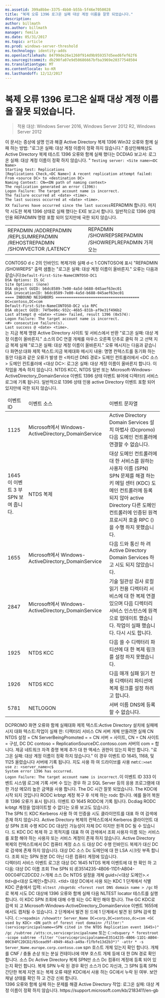 ```yaml
---
ms.assetid: 399a8bbe-3375-4bb0-b55b-5f46e7050028
title: "복제 오류 1396 로그온 실패 대상 계정 이름을 잘못 되었습니다."
description: 
author: billmath
ms.author: billmath
manager: femila
ms.date: 05/31/2017
ms.topic: article
ms.prod: windows-server-threshold
ms.technology: identity-adds
ms.openlocfilehash: 84799de26e1260f914d9b959357d5eed6fef62f6
ms.sourcegitcommit: db290fa07e9d50686667bfba3969e20377548504
ms.translationtype: MT
ms.contentlocale: ko-KR
ms.lasthandoff: 12/12/2017
---
```

# <a name="replication-error-1396-logon-failure-the-target-account-name-is-incorrect"></a>복제 오류 1396 로그온 실패 대상 계정 이름을 잘못 되었습니다.

>적용 대상: Windows Server 2016, Windows Server 2012 R2, Windows Server 2012


<developerConceptualDocument xmlns="https://ddue.schemas.microsoft.com/authoring/2003/5" xmlns:xlink="https://www.w3.org/1999/xlink" xmlns:xsi="https://www.w3.org/2001/XMLSchema-instance" xsi:schemaLocation="https://ddue.schemas.microsoft.com/authoring/2003/5 http://clixdevr3.blob.core.windows.net/ddueschema/developer.xsd">
  <introduction>
    <para>이 문서는 증상에 설명 인과 해결 Active Directory 복제 1396 Win32 오류와 함께 실패 하는 방법: "로그온 실패: 대상 계정 이름이 정확 하지 않습니다." </para><list class="bullet"><listItem><para><link xlink:href="d3a01966-74c9-4c49-ba11-354b9acf7519#BKMK_Symptoms">증상</link></para></listItem><listItem><para><link xlink:href="d3a01966-74c9-4c49-ba11-354b9acf7519#BKMK_Causes">인해</link></para></listItem><listItem><para><link xlink:href="d3a01966-74c9-4c49-ba11-354b9acf7519#BKMK_Resolutions">해상도</link></para></listItem></list>
  </introduction>
  <section address="BKMK_Symptoms">
    <title>증상이</title>
    <content>
      <para />
      <list class="ordered">
<listItem><para>Active Directory 복제 테스트 1396 오류와 함께 실패 했다는 DCDIAG 보고서: 로그온 실패: 대상 계정 이름이 정확 하지 않습니다. " </para><code>Testing server: &lt;Site name&gt;&lt;DC Name&gt;
Starting test: Replications
[Replications Check,&lt;DC Name&gt;] A recent replication attempt failed:
From &lt;source DC&gt; to &lt;destination DC&gt;
Naming Context: CN=&lt;DN path of naming context&gt;
<codeFeaturedElement>The replication generated an error (1396):
Logon Failure: The target account name is incorrect.</codeFeaturedElement>
The failure occurred at &lt;date&gt; &lt;time&gt;.
The last success occurred at &lt;date&gt; &lt;time&gt;.
XX failures have occurred since the last success</code></listItem><listItem><para>REPADMIN 합니다. 마지막 시도한 복제 1396 상태로 실패 했다는 EXE 보고서 합니다. </para><para>일반적으로 1396 상태 인용 REPADMIN 명령 포함 되어 있지만에 국한 되지 않습니다.</para><table xmlns:caps="https://schemas.microsoft.com/build/caps/2013/11"><tbody><tr><TD><list class="bullet"><listItem><para>REPADMIN /ADD</para></listItem><listItem><para>REPADMIN /REPLSUM</para></listItem><listItem><para>REPADMIN /REHOST</para></listItem><listItem><para>REPADMIN /SHOWVECTOR /LATENCY</para></listItem></list></TD><TD><list class="bullet"><listItem><para>REPADMIN /SHOWREPS</para></listItem><listItem><para>REPADMIN /SHOWREPL</para></listItem><listItem><para>REPADMIN 가져오는</para></listItem></list></TD></tr></tbody></table><para>CONTOSO d c 2의 인바인드 복제가와 실패 d-c 1 CONTOSO에 표시 "REPADMIN /SHOWREPS" 출력 샘플는 "로그온 실패: 대상 계정 이름이 올바른지." 오류는 다음과 같습니다:</para><code>Default-First-Site-NameCONTOSO-DC1
DSA Options: IS_GC 
Site Options: (none)
DSA object GUID: b6dc8589-7e00-4a5d-b688-045aef63ec01
DSA invocationID: b6dc8589-7e00-4a5d-b688-045aef63ec01
==== INBOUND NEIGHBORS ======================================
DC=contoso,DC=com
Default-First-Site-NameCONTOSO-DC2 via RPC
DSA object GUID: 74fbe06c-932c-46b5-831b-af9e31f496b2
Last attempt @ &lt;date&gt; &lt;time&gt; failed, <codeFeaturedElement>result 1396 (0x574):
Logon Failure: The target account name is incorrect.</codeFeaturedElement>
&lt;#&gt; consecutive failure(s).
Last success @ &lt;date&gt; &lt;time&gt;.
</code></listItem><listItem><para>는 <ui>지금 복제</ui> 명령 Active Directory 사이트 및 서비스에서 반환 "로그온 실패: 대상 계정 이름이 올바른지." </para><para>소스의 DC 연결 개체를 마우스 오른쪽 단추로 클릭 하 고 선택 <ui>지금 복제</ui> 실패 "로그온 실패: 대상 계정 이름이 올바른지." 오류 메시지는 다음과 같습니다 화면상:</para><para>대화 제목 텍스트:</para><para>지금 복제</para><para>대화 메시지 내용: </para><para>명명 컨텍스트를 동기화 하는 동안 다음과 같은 오류가 발생 한 &lt;파티션 DNS 경로&gt; 도메인 컨트롤러에서 &lt;DC 소스&gt; 도메인 컨트롤러에 &lt;대상 DC&gt;: 로그온 실패: 대상 계정 이름이 올바른지 합니다. 이 작업을 계속 하지 않습니다. </para></listItem><listItem><para>NTDS KCC, NTDS 일반 또는 Microsoft-Windows-ActiveDirectory_DomainService 이벤트 1396 상태 이벤트 뷰어에 디렉터리 서비스 로그에 기록 됩니다. </para><para>일반적으로 1396 상태 인용 active Directory 이벤트 포함 되어 있지만에 국한 되지 않습니다.</para><table xmlns:caps="https://schemas.microsoft.com/build/caps/2013/11"><thead><tr><TD><para>이벤트 ID</para></TD><TD><para>이벤트 소스</para></TD><TD><para>이벤트 문자열</para></TD></tr></thead><tbody><tr><TD><para>1125</para></TD><TD><para>Microsoft에서 Windows-ActiveDirectory_DomainService</para></TD><TD><para>Active Directory Domain Services 설치 마법사 (Dcpromo) 다음 도메인 컨트롤러에 연결할 수 없습니다.</para></TD></tr><tr><TD><para>1645</para><para>이 이벤트 3 부 SPN 보여 줍니다.</para></TD><TD><para>NTDS 복제</para></TD><TD><para>대상 도메인 컨트롤러에 대 한 서비스를 원하는 사용자 이름 (SPN) SPN 문제를 해결 하는 키 메일 센터 (KDC) 도메인 컨트롤러에 등록 되지 않아 active Directory 다른 도메인 컨트롤러에 인증된 원격 프로시저 호출 RPC ()을 수행 하지 못했습니다.</para></TD></tr><tr><TD><para>1655</para></TD><TD><para>Microsoft에서 Windows-ActiveDirectory_DomainService</para></TD><TD><para>다음 드와 통신 하 려 Active Directory Domain Services 하 고 시도 되지 않았습니다.</para></TD></tr><tr><TD><para>2847</para></TD><TD><para>Microsoft에서 Windows-ActiveDirectory_DomainService</para></TD><TD><para>기술 일관성 검사 로컬 읽기 전용 디렉터리 서비스에 대 한 복제 연결 있으며 다음 디렉터리 서비스 인스턴스에 원격으로 업데이트 했습니다. 작업이 실패 했습니다. 다시 시도 합니다.</para></TD></tr><tr><TD><para>1925</para></TD><TD><para>NTDS KCC</para></TD><TD><para>다음 쓸 수 디렉터리 파티션에 대 한 복제 링크를 설정 하지 못했습니다.</para></TD></tr><tr><TD><para>1926</para></TD><TD><para>NTDS KCC</para></TD><TD><para>다음 매개 실패 읽기 전용 디렉터리 파티션에 복제 링크를 설정 하려고 합니다.</para></TD></tr><tr><TD><para>5781</para></TD><TD><para>NETLOGON</para></TD><TD><para> 서버 이름 DNS에 등록할 수 없습니다.</para></TD></tr></tbody></table></listItem><listItem><para>DCPROMO 화면 오류와 함께 실패</para><para>대화 제목 텍스트:</para><para>Active Directory 설치에 실패</para><para>메시지 대화 텍스트:</para><para>작업이 실패 한: 디렉터리 서비스 CN 서버 개체 만들려면 실패 CN NTDS 설정 = CN ServerBeingPromoted = = CN 서버 = 사이트, CN = CN 사이트 = 구성, DC DC contoso = ReplicationSourceDC.contoso.com 서버의 com = 합니다. </para><para>제공 네트워크 자격 증명 복제 추가 대 한 액세스 권한이 있는지 확인 합니다.</para><para> "로그온 실패: 대상 계정 이름이 정확 하지 않습니다." </para><para>이 경우 이벤트 ID 1645, 1168, 및 1125 올렸습니다 서버에 기록 됩니다. </para></listItem><listItem><para>지도 사용 하 여 드라이브를 <embeddedLabel>사용 net</embeddedLabel>:</para><code>C:&gt;net use z: &lt;server_name&gt;c$
System error 1396 has occurred.
Logon Failure: The target account name is incorrect.</code><para>이 이벤트 ID 333 이벤트 시스템 로그에 기록 서버 수 있는 경우 하 고 SQL Server 등의 응용 프로그램에 대 한 가상 메모리 높은 금액을 사용 합니다. </para></listItem><listItem><para>The DC 시간 잘못 되었습니다. </para></listItem><listItem><para>The KDC에 시작 되지 것입니다 RODC krbtgt 계정 복구 후 삭제 하는 rodc 합니다. 예를 들어 복원 후 1396 오류가 표시 됩니다. </para><para>이벤트 ID 1645 RODC에 기록 됩니다. </para><para>Dcdiag RODC krbtgt 계정을 업데이트할 수 없다는 오류 보고도 있습니다.</para></listItem>
</list>
    </content>
  </section>
  <section address="BKMK_Causes">
    <title>인해</title>
    <content>
      <para />
      <list class="ordered">
        <listItem>
          <para>The SPN 드 KDC Kerberos 사용 하 여 인증을 시도 클라이언트를 대표 하 여 검색에 존재 하지 않습니다.</para>
          <para>Active Directory 복제의 컨텍스트에서 Kerberos 클라이언트 대상 SPN 조회 수행 KDC DC 대상인 가능성이 자체 DC 이지만 원격 DC 될 수 있습니다.</para>
        </listItem>
        <listItem>
          <para>드 KDC DC 복제 하 고 목적지를 대표 하 여 검색에서 조회 사용자 이름 되는 서비스를 포함 해야 하는 사용자 또는 서비스 계정이 존재 하지 않습니다.</para>
          <para>Active Directory 복제의 컨텍스트에서 DC 컴퓨터 계정 소스 드 대상 DC 수행 인바인드 복제가 대신 DC로 검색에 존재 하지 않습니다.</para>
        </listItem>
        <listItem>
          <para>대상 DC 소스 Dc 도메인에 대 한 LSA 시크릿 부족 합니다.</para>
        </listItem>
        <listItem>
          <para>조회 되는 SPN 원본 DC 아닌 다른 컴퓨터 계정에 있습니다.</para>
        </listItem>
      </list>
    </content> 
  </section>
  <section address="BKMK_Resolutions">
    <title>해상도</title>
    <content>
      <list class="ordered">
        <listItem>
          <para>디렉터리 서비스 이벤트 로그온 대상 DC 1645 NTDS 복제 이벤트에 대 한 확인 하 고 다음:</para>
          <para>대상 DC 이름</para>
          <para>조회 The SPN 되 (E3514235-4B06-11D1-AB04-00C04FC2DCD2 /&lt;개체 소스 Dc NTDS 설정을 개체 guid&gt;/&lt;대상 도메인&gt;.&lt; tld&gt;@&lt;대상 도메인&gt;합니다. &lt;tld&gt;</para>
          <para>대상 DC에서 사용 되는 KDC</para>
        </listItem>
        <listItem>
          <para>1 단계에서 식별 KDC 콘솔에서 입력: </para>
          <code>nltest /dsgetdc &lt;forest root DNS domain name &gt; /gc</code>
          <para>바로 복제 시도 DC 대상에 1396 오류와 함께 실패 다음 NLTEST locator 테스트를 실행 합니다. </para>
          <para>이 KDC SPN 조회에 대해 수행 되는 GC 확인 해야 합니다. </para>
          <para>The GC KDC로 검색 되 고 Microsoft-Windows-ActiveDirectory_DomainService 이벤트 1655에에서도 캡처될 수 있습니다. </para>
        </listItem>
        <listItem>
          <para>2 단계에서 발견 된 드에 1 단계에서 발견 된 SPN 검색 합니다. </para>
          <code>C:&gt;repadmin /showattr Server_Name DC=corp,DC=contoso,dc=com &lt;GC used by KDC&gt; &lt;DN path of forest root domain&gt; /filter:"(serviceprincipalname=&lt;SPN cited in the NTDS Replication event 1645&gt;)" /gc /subtree /atts:cn,serviceprincipalname</code>
          <para>또는</para>
          <code>C:&gt;dsquery * forestroot -scope subtree -filter "(serviceprincipalname=E3514235-4B06-11D1-AB04-00C04FC2DCD2/65cead9f-4949-46a3-a49a-f1fbfe13d2b3*)" -attr * -s Server_Name.europe.corp.contoso.com</code>
          <para>spn 호스트 개체 있는지 확인 합니다. </para>
          <para>개체를 CNF / 충돌 손상 또는 분실 컨테이너에 여부 호스트 개체 등에 대 한 DN 경로 확인 합니다. </para>
          <para>소스 Dc Active Directory 복제 SPN만 소스 Dc 컴퓨터 계정에 등록 되어 있는지 확인 합니다. </para>
          <para>복제 SPN 누락 된 경우 확인 소스가 DC 자신과, 그 SPN 등록 SPN 간단한 복제 지연 또는 복제 오류 때문 KDC에서 사용 하는 GC에서 누락 된 여부. </para>
        </listItem>
        <listItem>
          <para>보안 채널 상태를 확인 하 고 건강 신뢰 합니다.</para>
        </listItem>
      </list>
    </content>
  </section>
  <relatedTopics>
    <externalLink>
      <linkText>1396 오류와 함께 실패 하는 문제를 해결 Active Directory 작업: 로그온 실패: 대상 계정 이름이 정확 하지 않습니다.</linkText>
      <linkUri>https://support.microsoft.com/kb/2183411/en-gb</linkUri>
    </externalLink>
  </relatedTopics>
</developerConceptualDocument>



